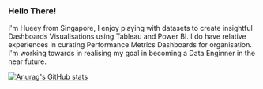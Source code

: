 ### Hello There!

I'm Hueey from Singapore, I enjoy playing with datasets to create insightful Dashboards Visualisations using Tableau and Power BI. I do have relative experiences in curating Performance Metrics Dashboards for organisation. I'm working towards in realising my goal in becoming a Data Enginner in the near future.

[![Anurag's GitHub stats](https://github-readme-stats.vercel.app/api?username=hueeylow)](https://github.com/anuraghazra/github-readme-stats)



